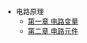 <!-- docs/circuit/_sidebar.md -->
- 电路原理
    - [第一章 电路变量](circuit/chapter1_0907.md)
    - [第二章 电路元件](circuit/chapter2_0915)

